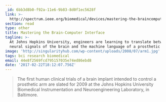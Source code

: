 ```yaml
---
_id: 6bb3d8b0-f92a-11e6-9b83-8d0f1ec5628f
link: >-
  http://spectrum.ieee.org/biomedical/devices/mastering-the-braincomputer-interface
section: read
type: other
title: Mastering the Brain-Computer Interface
tagline: >-
  At Johns Hopkins University, engineers are learning to translate between the
  neural signals of the brain and the machine language of a prosthetic arm
image: 'http://singularityhub.com/wp-content/uploads/2008/07/arm1.jpg'
tags: bci research biomedical
email: 44e8f2569fcd795157035e74ed86ebd8
date: '2017-02-22T18:12:07.756Z'
---
```

> The first human clinical trials of a brain implant intended to control a prosthetic arm are slated for 2009 at the Johns Hopkins University Biomedical Instrumentation and Neuroengineering Laboratory, in Baltimore.
